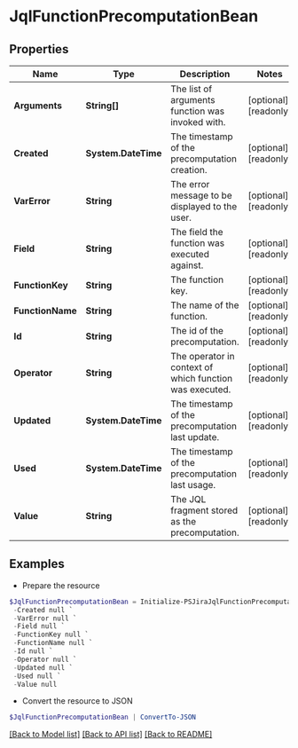 # JqlFunctionPrecomputationBean
## Properties

Name | Type | Description | Notes
------------ | ------------- | ------------- | -------------
**Arguments** | **String[]** | The list of arguments function was invoked with. | [optional] [readonly] 
**Created** | **System.DateTime** | The timestamp of the precomputation creation. | [optional] [readonly] 
**VarError** | **String** | The error message to be displayed to the user. | [optional] [readonly] 
**Field** | **String** | The field the function was executed against. | [optional] [readonly] 
**FunctionKey** | **String** | The function key. | [optional] [readonly] 
**FunctionName** | **String** | The name of the function. | [optional] [readonly] 
**Id** | **String** | The id of the precomputation. | [optional] [readonly] 
**Operator** | **String** | The operator in context of which function was executed. | [optional] [readonly] 
**Updated** | **System.DateTime** | The timestamp of the precomputation last update. | [optional] [readonly] 
**Used** | **System.DateTime** | The timestamp of the precomputation last usage. | [optional] [readonly] 
**Value** | **String** | The JQL fragment stored as the precomputation. | [optional] [readonly] 

## Examples

- Prepare the resource
```powershell
$JqlFunctionPrecomputationBean = Initialize-PSJiraJqlFunctionPrecomputationBean  -Arguments null `
 -Created null `
 -VarError null `
 -Field null `
 -FunctionKey null `
 -FunctionName null `
 -Id null `
 -Operator null `
 -Updated null `
 -Used null `
 -Value null
```

- Convert the resource to JSON
```powershell
$JqlFunctionPrecomputationBean | ConvertTo-JSON
```

[[Back to Model list]](../README.md#documentation-for-models) [[Back to API list]](../README.md#documentation-for-api-endpoints) [[Back to README]](../README.md)

